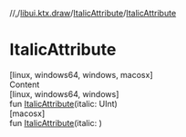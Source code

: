 //[.](../../index.md)/[libui.ktx.draw](../index.md)/[ItalicAttribute](index.md)/[ItalicAttribute](-italic-attribute.md)



# ItalicAttribute  
[linux, windows64, windows, macosx]  
Content  
[linux, windows64, windows]  
fun [ItalicAttribute](-italic-attribute.md)(italic: UInt)  
[macosx]  
fun [ItalicAttribute](-italic-attribute.md)(italic: <ERROR CLASS>)  



